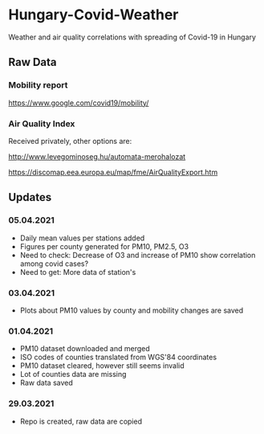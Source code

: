 # Hungary-Covid-Weather
 Weather and air quality correlations with spreading of Covid-19 in Hungary

## Raw Data

### Mobility report
https://www.google.com/covid19/mobility/

### Air Quality Index
Received privately, other options are:

http://www.levegominoseg.hu/automata-merohalozat

https://discomap.eea.europa.eu/map/fme/AirQualityExport.htm

## Updates

### 05.04.2021

- Daily mean values per stations added
- Figures per county generated for PM10, PM2.5, O3
- Need to check: Decrease of O3 and increase of PM10 show correlation among covid cases? 
- Need to get: More data of station's
 
### 03.04.2021

- Plots about PM10 values by county and mobility changes are saved

### 01.04.2021

- PM10 dataset downloaded and merged
- ISO codes of counties translated from WGS'84 coordinates
- PM10 dataset cleared, however still seems invalid
- Lot of counties data are missing
- Raw data saved

### 29.03.2021
- Repo is created, raw data are copied


